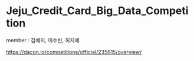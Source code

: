 # Jeju_Credit_Card_Big_Data_Competition

member : 김예지, 이수빈, 허지혜

https://dacon.io/competitions/official/235615/overview/

